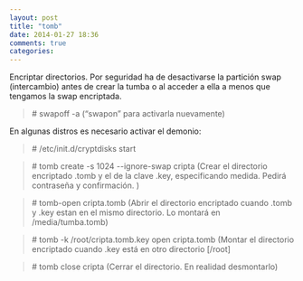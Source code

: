 ```yaml
---
layout: post
title: "tomb"
date: 2014-01-27 18:36
comments: true
categories: 
---
```

Encriptar directorios. Por seguridad ha de desactivarse la partición swap (intercambio) antes de crear la tumba o al acceder a ella a menos que tengamos la swap encriptada. 

>\# swapoff -a (“swapon” para activarla nuevamente) 

En algunas distros es necesario activar el demonio: 

>\# /etc/init.d/cryptdisks start 

>\# tomb create -s 1024 --ignore-swap cripta (Crear el directorio encriptado .tomb y el de la clave .key, especificando medida. Pedirá contraseña y confirmación. ) 

>\# tomb-open cripta.tomb (Abrir el directorio encriptado cuando .tomb y .key estan en el mismo directorio. Lo montará en /media/tumba.tomb) 

>\# tomb -k /root/cripta.tomb.key open cripta.tomb (Montar el directorio encriptado cuando .key está en otro directorio [/root] 

>\# tomb close cripta (Cerrar el directorio. En realidad desmontarlo)

